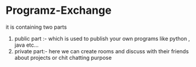 # Programz-Exchange
it is containing two parts
1) public part :- which is used to publish your own programs like python , java etc...
2) private part:- here we can create rooms and discuss with their friends about projects or chit chatting purpose 
